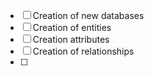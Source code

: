 - [ ] Creation of new databases
- [ ] Creation of entities
- [ ] Creation attributes 
- [ ] Creation of relationships
- [ ] 